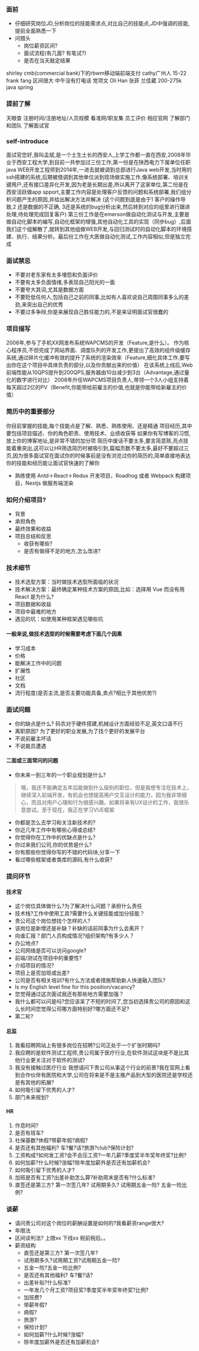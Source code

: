 ### 面前
- 仔细研究岗位JD,分析岗位的技能需求点,对比自己的技能点,JD中强调的技能,提前全面熟悉一下
- 问猎头
  - 岗位薪资区间?
  - 面试流程(有几面? 有笔试?)
  - 是否在当天敲定结果

shirley
    cmb(commercial bank)下的rbwm移动端前端支付  cathy广州人  15-22
frank fang 区间很大  中午没有打电话
党项文
Oli Han
张菲
兰佳葳 200-275k    java spring


### 提前了解
天眼查          注册时间/注册地址/人员规模
看准网/职友集   员工评价
相应官网
了解部门和团队
了解面试官

### self-introduce
面试官您好,我叫孟斌,是一个土生土长的西安人,上学工作都一直在西安,2008年毕业于西安工程大学,到目前一共参加过三份工作,第一份是在陕西电力下属单位任职java WEB开发工程师到2014年,一进去就被调到总部进行Java web开发,当时用的ssh搭建的系统,后期被借调到其他单位派到现场做实施工作,像系统部署、培训关键用户,还有接口差异化开发,因为老是长期出差,所以离开了这家单位,第二份是在西安活跃做app spport,主要工作内容是处理客户反馈的问题和系统部署,我们组分析问题产生的原因,并给出解决方法并解决 (这个问题到底是由于1 客户的操作导致,2 还是数据的不正确, 3还是系统的bug分析出来,然后转到对应的组里进行跟进处理,待处理完成回复客户) 第三份工作是在emerson做自动化测试与开发,主要是做自动化脚本的编写,自动化框架的增强,其他自动化工具的实现（同步bug）,后面我们这个组解散了,就转到其他组做WEB开发,与回归测试时的自动化脚本的环境搭建、执行、结果分析。最后份工作在大医做自动化测试,工作内容相似,但是独立完成

### 面试禁忌
- 不要对老东家有太多埋怨和负面评价
- 不要有太多负面情绪,多表现自己阳光的一面
- 不要夸大其词,尤其是数据方面
- 不要贬低任何人,包括自己之前的同事,比如有人喜欢说自己周围同事多么的差劲,来突出自己的优秀
- 不要过多争辩,你是来展现自己胜任能力的,不是来证明面试官很蠢的

### 项目描写
2006年,参与了手机XX网发布系统WAPCMS的开发（Feature,是什么）。
作为核心程序员,不但完成了网站界面、调度队列的开发工作,更提出了高效的组件级缓存系统,通过碎片化缓冲有效的提升了系统的渲染效率（Feature,细化具体工作,要写出你在这个项目中具体负责的部分,以及你贡献出来的价值）
在该系统上线后,Web前端性能从10QPS提升到200QPS,服务器由10台减少到3台（Advantage,通过量化的数字进行对比）
2008年升任WAPCMS项目负责人,带领一个3人小组支持着每天超过2亿的PV（Benefit,你能带给前雇主的价值,也就是你能带给新雇主的价值）

### 简历中的重要部分
你目前掌握的技能,每个技能点是了解、熟悉、熟练使用、还是精通
项目经历,其中要包括项目描述、你的角色职责、使用技术、业绩收获等
如果你有写博客的习惯,放上你的博客地址,是非常不错的加分项
简历中废话不要太多,要言简意赅,亮点技能着重突出,这可以让HR筛选简历时被吸引到,篇幅页数不要太多,最好不要超过三页,因为很多面试官在面试你的时候事前是没有浏览过你的简历的,简单直接地表达你的技能和经历能让面试官快速的了解你

- 熟练使用 Antd＋React＋Redux 开发项目，Roadhog 或者 Webpack 构建项目，Nextjs 做服务端渲染

### 如何介绍项目?
- 背景
- 承担角色
- 最终效果和收益
- 项目总结和反思
    - 收获有哪些?
    - 是否有做得不足的地方,怎么改进?

### 技术细节
- 技术选型方案：当时做技术选型所面临的状况
- 技术解决方案：最终确定某种技术方案的原因,比如：选择用 Vue 而没有用 React 是为什么?
- 项目数据和收益
- 项目中最难的地方
- 遇见的坑：如使用某种框架遇见哪些坑


#### 一般来说,做技术选型的时候需要考虑下面几个因素
- 学习成本
- 价格
- 能解决工作中的问题
- 扩展性
- 社区
- 文档
- 流行程度(是否主流,是否主要功能具备,卖点?相比于其他优势?)


### 面试问题
- 你的缺点是什么? 码农对于硬件搭建,机械设计方面经验不足,英文口语不行
- 离职原因? 为了更好的职业发展,为了找个更好的发展平台
- 不说前雇主坏话
- 不说裁员遭遇

#### 二面或三面常问的问题
- 你未来一到三年的一个职业规划是什么?
> 哦，我还不能确定五年后能做到什么级别的职位，但是我想专注在技术上，继续深入前端开发，有机会也想提高用户交互设计的能力，因为我非常细心，而且对用户心理和行为很感兴趣，如果将来有UX设计的工作，我很乐意尝试。至于现在，我正在学习VUE框架
- 你都是怎么去学习和关注新技术的?
- 你近几年工作中有哪些心得或总结?
- 你觉得你在工作中的优缺点是什么?
- 你过来我们公司,你的优势是什么?
- 你有那些你觉得你写的不错的代码块,分享一下
- 看过哪些框架或者类库的源码,有什么收获?


### 提问环节
#### 技术官
- 这个岗位具体做什么?为了解决什么问题？承担什么责任
- 技术栈?工作中使用工具?需要什么关键技能或加分技能？
- 贵公司这个岗位想找个怎样的人?
- 该岗位是新增还是补缺？补缺的话前同事为什么会离开？
- 向谁汇报？部门人员构成情况?组织架构?有多少人？
- 办公地点?
- 公司网络是否可以访问google?
- 前端/测试在项目中的重要性?
- 介绍项目的情况?
- 项目上是否加班或出差?
- 公司是否有相关培训?有什么方法或者措施帮助新人快速融入团队?
- Is my English level fine for this position/vacancy?
- 您觉得通过这次面试我还有那些地方需要加强？
- 我什么都可以问是吗?您应该呆了不短的时间了,您当初选择贵公司的原因和这么长时间您觉得公司哪方面特别好?哪方面还不足?
- 第二轮?

#### 总监
1. 我看招聘网站上有很多岗位在招聘?公司正处于一个扩张时期吗?
2. 我应聘的是软件测试工程师,贵公司属于医疗行业,在软件测试这块是不是比其他行业更关注对于软件的测试?
3. 我没有接触过医疗行业 我想请问下贵公司从事这个行业的前景?我在官网上看到合作伙伴有医院和大学,公司在将来是不是主推产品到大型的医院还是学校还是有其他的拓展?
4. 如何吸引留下优秀的人才?
5. 部门未来规划?

#### HR
1. 作息时间?
2. 是否有班车?
3. 社保基数?休假?带薪年假?病假?
4. 是否还有其他福利? 车?餐?话?旅游?club?保险计划?
5. 工资构成?如何发工资?会不会压工资?一年几薪?季度奖半年奖年终奖?比例?
6. 如何加薪?什么时候?涨幅?除年度加薪外是否还有加薪机会?
7. 如何吸引留下优秀的人才?
8. 加班是否有工资?出差补助怎么算?补助周末是否有?什么标准?
9. 直签还是第三方? 第一次签几年? 试用期多久? 试用期五金一险? 五金一险比例?


### 谈薪
- 请问贵公司对这个岗位的薪酬设置是如何的?我看薪资range很大?
- 年限法
- 区间谈判法?  上限xx  下线xx  税前税后。。
- 薪资结构
  - 直签还是第三方? 第一次签几年?
  - 试用期多久?试用期工资?试用期五金一险?
  - 五金一险?五金一险比例?
  - 是否还有其他福利? 车?餐?话?
  - 出差补贴?什么标准?
  - 一年发几个月工资?项目奖?季度奖半年奖年终奖?比例?
  - 加班费?
  - 带薪年假?
  - 病假?
  - 旅游?
  - 保险计划?
  - 如何加薪?什么时候?涨幅?
  - 除年度加薪外是否还有加薪机会?

